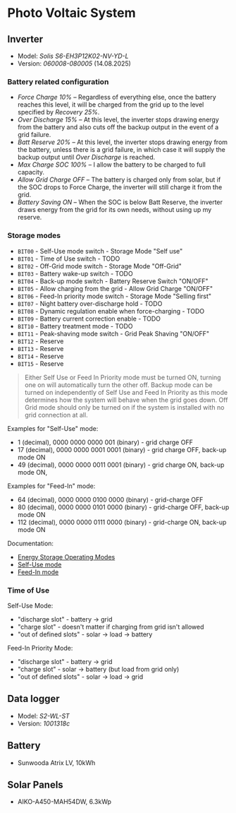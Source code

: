# Photo Voltaic System

## Inverter

* Model: *Solis S6-EH3P12K02-NV-YD-L*
* Version: *060008-080005* (14.08.2025)

### Battery related configuration

* *Force Charge 10%* – Regardless of everything else, once the battery reaches this level,
  it will be charged from the grid up to the level specified by *Recovery 25%*.
* *Over Discharge 15%* – At this level, the inverter stops drawing energy from the battery
  and also cuts off the backup output in the event of a grid failure.
* *Batt Reserve 20%* – At this level, the inverter stops drawing energy from the battery, unless there is a grid failure,
  in which case it will supply the backup output until *Over Discharge* is reached.
* *Max Charge SOC 100%* – I allow the battery to be charged to full capacity.
* *Allow Grid Charge OFF* – The battery is charged only from solar, but if the SOC drops to Force Charge,
  the inverter will still charge it from the grid.
* *Battery Saving ON* – When the SOC is below Batt Reserve, the inverter draws energy from the grid for its own needs,
  without using up my reserve.

### Storage modes

* `BIT00` - Self-Use mode switch - Storage Mode "Self use"
* `BIT01` - Time of Use switch - TODO
* `BIT02` - Off-Grid mode switch - Storage Mode "Off-Grid"
* `BIT03` - Battery wake-up switch - TODO
* `BIT04` - Back-up mode switch - Battery Reserve Switch "ON/OFF"
* `BIT05` - Allow charging from the grid - Allow Grid Charge "ON/OFF"
* `BIT06` - Feed-In priority mode switch - Storage Mode "Selling first"
* `BIT07` - Night battery over-discharge hold - TODO
* `BIT08` - Dynamic regulation enable when force-charging - TODO
* `BIT09` - Battery current correction enable - TODO
* `BIT10` - Battery treatment mode - TODO
* `BIT11` - Peak-shaving mode switch - Grid Peak Shaving "ON/OFF"
* `BIT12` - Reserve
* `BIT13` - Reserve
* `BIT14` - Reserve
* `BIT15` - Reserve  

> Either Self Use or Feed In Priority mode must be turned ON, turning one on will automatically turn the other off.
> Backup mode can be turned on independently of Self Use and Feed In Priority as this mode determines how the system
> will behave when the grid goes down.
> Off Grid mode should only be turned on if the system is installed with no grid connection at all.

Examples for "Self-Use" mode:

* 1 (decimal), 0000 0000 0000 001 (binary) - grid charge OFF
* 17 (decimal), 0000 0000 0001 0001 (binary) - grid charge OFF, back-up mode ON
* 49 (decimal), 0000 0000 0011 0001 (binary) - grid charge ON, back-up mode ON,

Examples for "Feed-In" mode:

* 64 (decimal), 0000 0000 0100 0000 (binary) - grid-charge OFF
* 80 (decimal), 0000 0000 0101 0000 (binary) - grid-charge OFF, back-up mode ON
* 112 (decimal), 0000 0000 0111 0000 (binary) - grid-charge ON, back-up mode ON

Documentation:

* [Energy Storage Operating Modes](https://usservice.solisinverters.com/support/solutions/articles/73000560490-energy-storage-operating-modes)
* [Self-Use mode](https://usservice.solisinverters.com/support/solutions/articles/73000558744-11-of-20-energy-storage-operating-modes-self-use)
* [Feed-In mode](https://usservice.solisinverters.com/support/solutions/articles/73000558755-12-of-20-energy-storage-operating-modes-feed-in-priority)

### Time of Use

Self-Use Mode:

* "discharge slot" - battery -> grid
* "charge slot" - doesn't matter if charging from grid isn't allowed
* "out of defined slots" - solar -> load -> battery

Feed-In Priority Mode:

* "discharge slot" - battery -> grid
* "charge slot" - solar -> battery (but load from grid only)
* "out of defined slots" - solar -> load -> grid

## Data logger

* Model: *S2-WL-ST*
* Version: *1001318c*

## Battery

* Sunwooda Atrix LV, 10kWh

## Solar Panels

* AIKO-A450-MAH54DW, 6.3kWp
